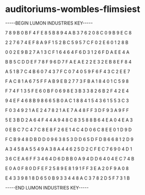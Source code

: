 # auditoriums-wombles-flimsiest

-----BEGIN LUMON INDUSTRIES KEY-----

7 8 9 B 0 B F 4 F E 8 5 B 8 9 4 A B 3 7 6 2 0 8 C 0 9 B 9 E C 8

2 2 7 6 7 4 E F 8 A 9 F 1 5 2 B C 5 9 5 7 C F 0 2 E 6 0 1 2 8 B

0 0 2 E 9 B 2 7 A 1 3 C F 1 6 4 6 4 F 6 D 3 1 2 6 F D A E E 4 A

B B 5 C D D E F 7 8 F 9 6 D 7 F A E A E 2 2 E 3 2 E B 8 E F 8 4

A 5 1 B 7 C 4 B 6 0 7 4 3 7 F C 0 7 4 0 5 9 F 6 F 4 3 C 2 E E 7

F A C 8 1 A 6 7 5 F F A B 9 E B 2 7 7 3 F B A 1 8 4 0 1 C 5 9 8

F 7 4 F 1 3 5 F E 6 0 B F 0 6 9 8 E 3 B 3 3 8 2 6 B 2 F 4 2 E 4

9 4 E F 4 6 8 B 9 8 6 6 5 B 0 A C 1 8 8 4 1 5 4 3 6 1 5 5 3 C 3

F 0 3 4 9 2 1 A E 2 4 7 8 2 1 A E 7 A 4 8 F F 3 D F 9 3 A 9 F F

5 E 3 B D 2 A 6 4 F 4 4 A 9 4 8 C 8 3 5 8 8 B 6 4 E A 0 4 E A 3

0 E B C 7 C 4 7 C 8 E 8 F 2 6 E 1 4 C 4 D 0 6 C 8 E E 0 1 D 9 D

F C B 9 4 8 D B D D 0 9 6 3 8 5 3 D D 6 5 D F D B 6 6 8 1 2 D 9

A 3 4 5 8 A 5 5 4 9 A 3 8 A 4 4 6 2 5 D 2 C F E C 7 6 9 0 4 D 1

3 6 C E A 6 F F 3 4 6 4 D 6 D B B 0 A 9 4 D D 6 4 0 4 E C 7 4 B

E 0 A 0 F 8 0 D F E F 2 5 8 9 E 8 1 9 1 F F 3 E A 2 0 F 9 A 0 8

E 4 3 3 9 8 1 8 D 6 5 0 B 9 3 3 4 4 8 A C 3 7 8 2 D 5 F 7 3 1 B

-----END LUMON INDUSTRIES KEY-----
